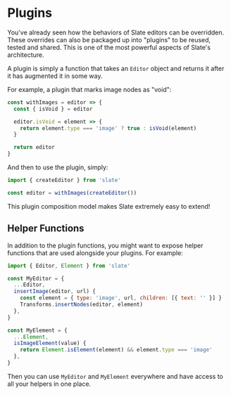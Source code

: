 # Plugins

You've already seen how the behaviors of Slate editors can be overridden. These overrides can also be packaged up into "plugins" to be reused, tested and shared. This is one of the most powerful aspects of Slate's architecture.

A plugin is simply a function that takes an `Editor` object and returns it after it has augmented it in some way.

For example, a plugin that marks image nodes as "void":

```javascript
const withImages = editor => {
  const { isVoid } = editor

  editor.isVoid = element => {
    return element.type === 'image' ? true : isVoid(element)
  }

  return editor
}
```

And then to use the plugin, simply:

```javascript
import { createEditor } from 'slate'

const editor = withImages(createEditor())
```

This plugin composition model makes Slate extremely easy to extend!

## Helper Functions

In addition to the plugin functions, you might want to expose helper functions that are used alongside your plugins. For example:

```javascript
import { Editor, Element } from 'slate'

const MyEditor = {
  ...Editor,
  insertImage(editor, url) {
    const element = { type: 'image', url, children: [{ text: '' }] }
    Transforms.insertNodes(editor, element)
  },
}

const MyElement = {
  ...Element,
  isImageElement(value) {
    return Element.isElement(element) && element.type === 'image'
  },
}
```

Then you can use `MyEditor` and `MyElement` everywhere and have access to all your helpers in one place.
